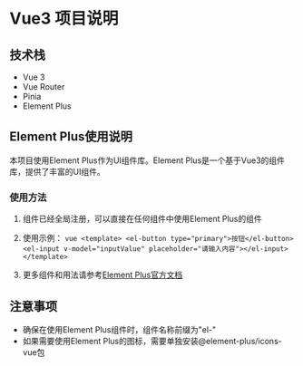 # Vue3 项目说明

## 技术栈
- Vue 3
- Vue Router
- Pinia
- Element Plus

## Element Plus使用说明
本项目使用Element Plus作为UI组件库。Element Plus是一个基于Vue3的组件库，提供了丰富的UI组件。

### 使用方法
1. 组件已经全局注册，可以直接在任何组件中使用Element Plus的组件
2. 使用示例：   ```vue
   <template>
     <el-button type="primary">按钮</el-button>
     <el-input v-model="inputValue" placeholder="请输入内容"></el-input>
   </template>   ```

3. 更多组件和用法请参考[Element Plus官方文档](https://element-plus.org/zh-CN/)

## 注意事项
- 确保在使用Element Plus组件时，组件名称前缀为"el-"
- 如果需要使用Element Plus的图标，需要单独安装@element-plus/icons-vue包
